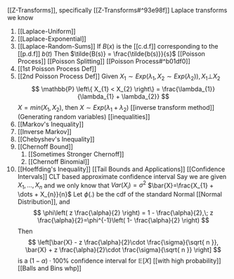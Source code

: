 [[Z-Transforms]], specifically [[Z-Transforms#^93e98f]]
Laplace transforms we know
1. [[Laplace-Uniform]]
2. [[Laplace-Exponential]]
3. [[Laplace-Random-Sums]]
If $B(x)$ is the [[c.d.f]] corresponding to the [[p.d.f]] $b(t)$
Then $\tilde{B(s)} = \frac{\tilde{b(s)}}{s}$
[[Poisson Process]]
[[Poisson Splitting]]
[[Poisson Process#^b01df0]]
1. [[1st Poisson Process Def]]
2. [[2nd Poisson Process Def]]
Given $X_{1} \sim Exp(\lambda_{1}, X_{2} \sim Exp(\lambda_{2})), X_{1}\bot X_{2}$
$$
\mathbb{P} \left\{ X_{1} < X_{2} \right\} = \frac{\lambda_{1}}{\lambda_{1} + \lambda_{2}}
$$
$X = min(X_{1}, X_{2})$, then $X \sim Exp(\lambda_{1} + \lambda_{2})$
[[inverse transform method]] (Generating random variables)
[[inequalities]]
1. [[Markov's Inequality]]
2. [[Inverse Markov]]
3. [[Chebyshev's Inequality]]
4. [[Chernoff Bound]]
	1. [[Sometimes Stronger Chernoff]]
	2. [[Chernoff Binomial]]
5. [[Hoeffding's Inequality]]
[[Tail Bounds and Applications]]
[[Confidence Intervals]]
CLT based approximate confidence interval
Say we are given $X_{1}, \dots, X_{n}$ and we only know that $Var(X_{i}) = \sigma^{2}$
$\bar{X}=\frac{X_{1} + \dots + X_{n}}{n}$
Let $\phi(.)$ be the cdf of the standard Normal [[Normal Distribution]], and 
$$
\phi\left( z \frac{\alpha}{2} \right) = 1 - \frac{\alpha}{2},\;  z \frac{\alpha}{2}=\phi^{-1}\left( 1- \frac{\alpha}{2} \right)
$$
Then $$
\left[\bar{X} - z \frac{\alpha}{2}\cdot \frac{\sigma}{\sqrt{ n }}, \bar{X} + z \frac{\alpha}{2}\cdot \frac{\sigma}{\sqrt{ n }}   \right] 
$$
is a $(1- \alpha)\cdot 100\%$ confidence interval for $\mathbb{E}\left[ X \right]$
[[with high probability]]
[[Balls and Bins whp]]



